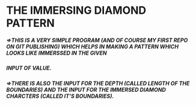 #                                                                  THE IMMERSING DIAMOND PATTERN


 <h5> =>THIS IS A VERY SIMPLE PROGRAM <b>(AND OF COURSE MY FIRST REPO ON GIT PUBLISHING)</b> WHICH HELPS IN MAKING A PATTERN WHICH LOOKS LIKE IMMERSSED IN THE GIVEN </h5>
<h5>  INPUT OF VALUE.</h5>

<h5>  =>THERE IS ALSO THE INPUT FOR THE DEPTH (CALLED LENGTH OF THE BOUNDARIES) AND THE INPUT FOR THE IMMERSED DIAMOND CHARCTERS (CALLED IT'S BOUNDARIES). </h5>
   
